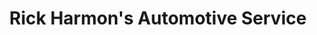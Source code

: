 ---
title: "Rick Harmon's Automotive Service"
url: /portland/rick-harmons-automotive-service/
shop: Autowerkstatt
---